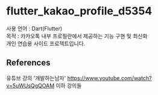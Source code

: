 # flutter_kakao_profile_d5354

사용 언어 : Dart(Flutter)<br/>
목적 : 카카오톡 내부 프로필란에서 제공하는 기능 구현 및 최신화<br/>
개인 연습용 사이드 프로젝트입니다.

## References

유튜브 강의 '개발하는남자' https://www.youtube.com/watch?v=5uWUsQgQOAM 이하 강의들
